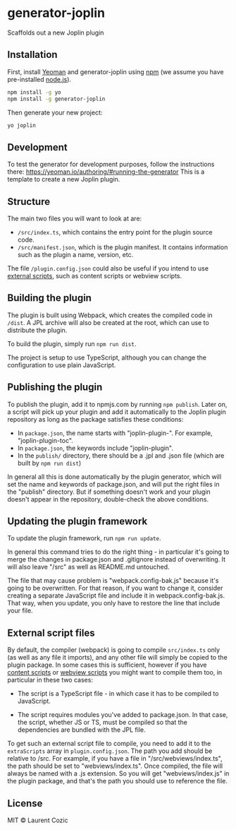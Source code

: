 # generator-joplin

Scaffolds out a new Joplin plugin

## Installation

First, install [Yeoman](http://yeoman.io) and generator-joplin using [npm](https://www.npmjs.com/) (we assume you have pre-installed [node.js](https://nodejs.org/)).

```bash
npm install -g yo
npm install -g generator-joplin
```

Then generate your new project:

```bash
yo joplin
```

## Development

To test the generator for development purposes, follow the instructions there: https://yeoman.io/authoring/#running-the-generator
This is a template to create a new Joplin plugin.

## Structure

The main two files you will want to look at are:

- `/src/index.ts`, which contains the entry point for the plugin source code.
- `/src/manifest.json`, which is the plugin manifest. It contains information such as the plugin a name, version, etc.

The file `/plugin.config.json` could also be useful if you intend to use [external scripts](#external-script-files), such as content scripts or webview scripts.

## Building the plugin

The plugin is built using Webpack, which creates the compiled code in `/dist`. A JPL archive will also be created at the root, which can use to distribute the plugin.

To build the plugin, simply run `npm run dist`.

The project is setup to use TypeScript, although you can change the configuration to use plain JavaScript.

## Publishing the plugin

To publish the plugin, add it to npmjs.com by running `npm publish`. Later on, a script will pick up your plugin and add it automatically to the Joplin plugin repository as long as the package satisfies these conditions:

- In `package.json`, the name starts with "joplin-plugin-". For example, "joplin-plugin-toc".
- In `package.json`, the keywords include "joplin-plugin".
- In the `publish/` directory, there should be a .jpl and .json file (which are built by `npm run dist`)

In general all this is done automatically by the plugin generator, which will set the name and keywords of package.json, and will put the right files in the "publish" directory. But if something doesn't work and your plugin doesn't appear in the repository, double-check the above conditions.

## Updating the plugin framework

To update the plugin framework, run `npm run update`.

In general this command tries to do the right thing - in particular it's going to merge the changes in package.json and .gitignore instead of overwriting. It will also leave "/src" as well as README.md untouched.

The file that may cause problem is "webpack.config-bak.js" because it's going to be overwritten. For that reason, if you want to change it, consider creating a separate JavaScript file and include it in webpack.config-bak.js. That way, when you update, you only have to restore the line that include your file.

## External script files

By default, the compiler (webpack) is going to compile `src/index.ts` only (as well as any file it imports), and any other file will simply be copied to the plugin package. In some cases this is sufficient, however if you have [content scripts](https://joplinapp.org/api/references/plugin_api/classes/joplincontentscripts.html) or [webview scripts](https://joplinapp.org/api/references/plugin_api/classes/joplinviewspanels.html#addscript) you might want to compile them too, in particular in these two cases:

- The script is a TypeScript file - in which case it has to be compiled to JavaScript.

- The script requires modules you've added to package.json. In that case, the script, whether JS or TS, must be compiled so that the dependencies are bundled with the JPL file.

To get such an external script file to compile, you need to add it to the `extraScripts` array in `plugin.config.json`. The path you add should be relative to /src. For example, if you have a file in "/src/webviews/index.ts", the path should be set to "webviews/index.ts". Once compiled, the file will always be named with a .js extension. So you will get "webviews/index.js" in the plugin package, and that's the path you should use to reference the file.

## License

MIT © Laurent Cozic

